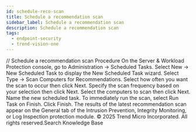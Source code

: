 ```yaml
---
id: schedule-reco-scan
title: Schedule a recommendation scan
sidebar_label: Schedule a recommendation scan
description: Schedule a recommendation scan
tags:
  - endpoint-security
  - trend-vision-one
---
```


/*<![CDATA[*/ $('#title').html($('meta[name=map-description]').attr('content')); /*]]>*/ Schedule a recommendation scan Procedure On the Server & Workload Protection console, go to Administration → Scheduled Tasks. Select New → New Scheduled Task to display the New Scheduled Task wizard. Select Type → Scan Computers for Recommendations. Select how often you want the scan to occur then click Next. Specify the scan frequency based on your selection then click Next. Select the computers to scan then click Next. Name the new scheduled task. To immediately run the scan, select Run Task on Finish. Click Finish. The results of the latest recommendation scan appear on the General tab of the Intrusion Prevention, Integrity Monitoring, or Log Inspection protection module. © 2025 Trend Micro Incorporated. All rights reserved.Search Knowledge Base